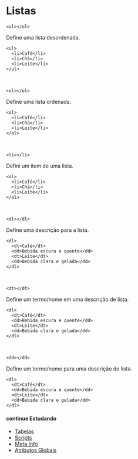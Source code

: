 # Listas
`<ul></ul>`

Define uma lista desordenada.

	<ul>
	  <li>Café</li>
	  <li>Chá</li>
	  <li>Leite</li>
	</ul>
<br>

`<ol></ol>`

Define uma lista ordenada.

	<ol>
	  <li>Café</li>
	  <li>Chá</li>
	  <li>Leite</li>
	</ol>
<br>

`<li></li>`

Defini um item de uma lista.

	<ol>
	  <li>Café</li>
	  <li>Chá</li>
	  <li>Leite</li>
	</ol>
<br>

`<dl></dl>`

Define uma descrição para a lista.

	<dl>
	  <dt>Café</dt>
	  <dd>Bebida escura e quente</dd>
	  <dt>Leite</dt>
	  <dd>Bebida clara e gelada</dd>
	</dl>
<br>

`<dt></dt>`

Define um termo/nome em uma descrição de lista.

	<dl>
	  <dt>Café</dt>
	  <dd>Bebida escura e quente</dd>
	  <dt>Leite</dt>
	  <dd>Bebida clara e gelada</dd>
	</dl>
<br>

`<dd></dd>`

Define um termo/nome para uma descrição de lista.

	<dl>
	  <dt>Café</dt>
	  <dd>Bebida escura e quente</dd>
	  <dt>Leite</dt>
	  <dd>Bebida clara e gelada</dd>
	</dl>

#### continue Estudando
- <a href="https://github.com/wesleybertipaglia/html-para-iniciantes/blob/main/10.%20Tabelas.md">Tabelas</a>
- <a href="https://github.com/wesleybertipaglia/html-para-iniciantes/blob/main/11.%20Scripts.md">Scripts</a>
- <a href="https://github.com/wesleybertipaglia/html-para-iniciantes/blob/main/12.%20Meta%20Info.md">Meta Info</a>
- <a href="https://github.com/wesleybertipaglia/html-para-iniciantes/blob/main/Atributos%20Globais.md">Atributos Globais</a>
